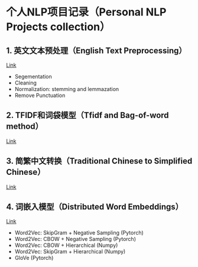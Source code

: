 # 个人NLP项目记录（Personal NLP Projects collection）

## 1. 英文文本预处理（English Text Preprocessing）
[Link](https://github.com/ChiYeungLaw/myNLP/tree/master/TextPreprocessing)
- Segementation
- Cleaning
- Normalization: stemming and lemmazation
- Remove Punctuation

## 2. TFIDF和词袋模型（Tfidf and Bag-of-word method）
[Link](https://github.com/ChiYeungLaw/myNLP/tree/master/Tfidf-BoW)

## 3. 简繁中文转换（Traditional Chinese to Simplified Chinese）
[Link](https://github.com/ChiYeungLaw/myNLP/tree/master/TraditionalToSimplified)

## 4. 词嵌入模型（Distributed Word Embeddings）
[Link](https://github.com/ChiYeungLaw/myNLP/tree/master/DistributedWordEmbedding)
- Word2Vec: SkipGram + Negative Sampling (Pytorch)
- Word2Vec: CBOW + Negative Sampling (Pytorch)
- Word2Vec: CBOW + Hierarchical (Numpy)
- Word2Vec: SkipGram + Hierarchical (Numpy)
- GloVe (Pytorch)